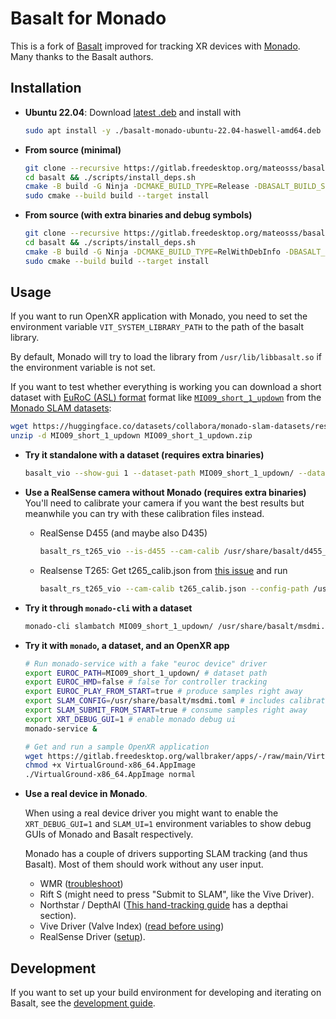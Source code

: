 # Basalt for Monado

This is a fork of [Basalt](https://gitlab.com/VladyslavUsenko/basalt) improved
for tracking XR devices with
[Monado](https://gitlab.freedesktop.org/monado/monado). Many thanks to the
Basalt authors.

## Installation

- **Ubuntu 22.04**: Download [latest .deb](https://gitlab.freedesktop.org/mateosss/basalt/-/releases) and install with

  ```bash
  sudo apt install -y ./basalt-monado-ubuntu-22.04-haswell-amd64.deb
  ```

- **From source (minimal)**

  ```bash
  git clone --recursive https://gitlab.freedesktop.org/mateosss/basalt.git
  cd basalt && ./scripts/install_deps.sh
  cmake -B build -G Ninja -DCMAKE_BUILD_TYPE=Release -DBASALT_BUILD_SHARED_LIBRARY_ONLY=on
  sudo cmake --build build --target install
  ```

- **From source (with extra binaries and debug symbols)**

  ```bash
  git clone --recursive https://gitlab.freedesktop.org/mateosss/basalt.git
  cd basalt && ./scripts/install_deps.sh
  cmake -B build -G Ninja -DCMAKE_BUILD_TYPE=RelWithDebInfo -DBASALT_INSTANTIATIONS_DOUBLE=off -DBUILD_TESTS=off
  sudo cmake --build build --target install
  ```

## Usage

If you want to run OpenXR application with Monado, you need to set the
environment variable `VIT_SYSTEM_LIBRARY_PATH` to the path of the basalt library.

By default, Monado will try to load the library from `/usr/lib/libbasalt.so` if
the environment variable is not set.

If you want to test whether everything is working you can download a short dataset with [EuRoC (ASL) format](https://projects.asl.ethz.ch/datasets/doku.php?id=kmavvisualinertialdatasets) format like [`MIO09_short_1_updown`] from the [Monado SLAM datasets](https://huggingface.co/datasets/collabora/monado-slam-datasets):

```bash
wget https://huggingface.co/datasets/collabora/monado-slam-datasets/resolve/main/M_monado_datasets/MI_valve_index/MIO_others/MIO09_short_1_updown.zip
unzip -d MIO09_short_1_updown MIO09_short_1_updown.zip
```

- **Try it standalone with a dataset (requires extra binaries)**

  ```bash
  basalt_vio --show-gui 1 --dataset-path MIO09_short_1_updown/ --dataset-type euroc --cam-calib /usr/share/basalt/msdmi_calib.json --config-path /usr/share/basalt/msdmi_config.json
  ```

- **Use a RealSense camera without Monado (requires extra binaries)**
  You'll need to calibrate your camera if you want the best results but meanwhile you can try with these calibration files instead.

  - RealSense D455 (and maybe also D435)

    ```bash
    basalt_rs_t265_vio --is-d455 --cam-calib /usr/share/basalt/d455_calib.json --config-path /usr/share/basalt/msdmi_config.json
    ```

  - Realsense T265: Get t265_calib.json from [this issue](https://gitlab.com/VladyslavUsenko/basalt/-/issues/52) and run

    ```bash
    basalt_rs_t265_vio --cam-calib t265_calib.json --config-path /usr/share/basalt/msdmi_config.json
    ```

- **Try it through `monado-cli` with a dataset**

  ```bash
  monado-cli slambatch MIO09_short_1_updown/ /usr/share/basalt/msdmi.toml results
  ```

- **Try it with `monado`, a dataset, and an OpenXR app**

  ```bash
  # Run monado-service with a fake "euroc device" driver
  export EUROC_PATH=MIO09_short_1_updown/ # dataset path
  export EUROC_HMD=false # false for controller tracking
  export EUROC_PLAY_FROM_START=true # produce samples right away
  export SLAM_CONFIG=/usr/share/basalt/msdmi.toml # includes calibration
  export SLAM_SUBMIT_FROM_START=true # consume samples right away
  export XRT_DEBUG_GUI=1 # enable monado debug ui
  monado-service &

  # Get and run a sample OpenXR application
  wget https://gitlab.freedesktop.org/wallbraker/apps/-/raw/main/VirtualGround-x86_64.AppImage
  chmod +x VirtualGround-x86_64.AppImage
  ./VirtualGround-x86_64.AppImage normal
  ```

- **Use a real device in Monado**.

  When using a real device driver you might want to enable the `XRT_DEBUG_GUI=1` and `SLAM_UI=1` environment variables to show debug GUIs of Monado and Basalt respectively.

  Monado has a couple of drivers supporting SLAM tracking (and thus Basalt). Most of them should work without any user input.

  - WMR ([troubleshoot](doc/monado/WMR.md))
  - Rift S (might need to press "Submit to SLAM", like the Vive Driver).
  - Northstar / DepthAI ([This hand-tracking guide](https://monado.freedesktop.org/handtracking) has a depthai section).
  - Vive Driver (Valve Index) ([read before using](doc/monado/Vive.md))
  - RealSense Driver ([setup](doc/monado/Realsense.md)).

## Development

If you want to set up your build environment for developing and iterating on Basalt, see the [development guide](doc/monado/Development.md).

[`MIO09_short_1_updown`]: https://cdn-lfs.huggingface.co/repos/67/fd/67fd1ba4199080471752c06591b86b4ac3e99851d141303f981ebf0d29be7519/bc1ea056d711a407611f84f32951eaa562d4ff2f252012eedb673ba976262b59?response-content-disposition=inline%3B+filename*%3DUTF-8%27%27MIO09_short_1_updown.webm%3B+filename%3D%22MIO09_short_1_updown.webm%22%3B&response-content-type=video%2Fwebm&Expires=1706387046&Policy=eyJTdGF0ZW1lbnQiOlt7IkNvbmRpdGlvbiI6eyJEYXRlTGVzc1RoYW4iOnsiQVdTOkVwb2NoVGltZSI6MTcwNjM4NzA0Nn19LCJSZXNvdXJjZSI6Imh0dHBzOi8vY2RuLWxmcy5odWdnaW5nZmFjZS5jby9yZXBvcy82Ny9mZC82N2ZkMWJhNDE5OTA4MDQ3MTc1MmMwNjU5MWI4NmI0YWMzZTk5ODUxZDE0MTMwM2Y5ODFlYmYwZDI5YmU3NTE5L2JjMWVhMDU2ZDcxMWE0MDc2MTFmODRmMzI5NTFlYWE1NjJkNGZmMmYyNTIwMTJlZWRiNjczYmE5NzYyNjJiNTk%7EcmVzcG9uc2UtY29udGVudC1kaXNwb3NpdGlvbj0qJnJlc3BvbnNlLWNvbnRlbnQtdHlwZT0qIn1dfQ__&Signature=zHXBYpMUYN1ZFwMHd5oDhSd9xYzE99bJBd3GrKw9eePKczNYTJ%7Eua5jKqS4PB8%7EExnafPeMqyBE3NryugIiQ-q68mdA-04l%7Epn7fqoC0U4aAyp1tQlNzCmxJ4pdPDzL3kXsPgAcboxyZ90GoFsoJOT0RQo5UDAffKarB%7E8zEi7TWM-Zxk%7E5AFZ5X3uHVATEgYvdUB5CDdvq4bnDYuy9Al4KZugmT-ZYZAsDZwFfwKmf2Ws%7E7c3RLAtp9uykdRggDorEk0CspnYLl7pEb24GcNWhgT3xIdnZQ9u87inXrgwmYKgf6b-LhiEV8QSXWMuGgV3ICX67wkAEpgQ4o-s0TFg__&Key-Pair-Id=KVTP0A1DKRTAX
